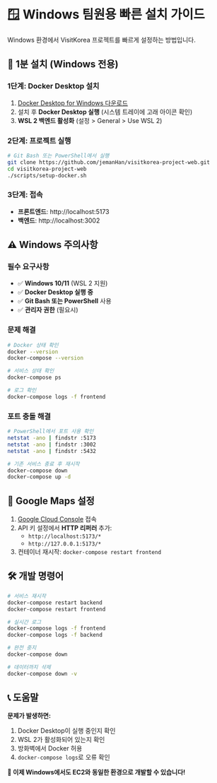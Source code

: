 # 🪟 Windows 팀원용 빠른 설치 가이드

Windows 환경에서 VisitKorea 프로젝트를 빠르게 설정하는 방법입니다.

## 🚀 1분 설치 (Windows 전용)

### 1단계: Docker Desktop 설치
1. [Docker Desktop for Windows 다운로드](https://docs.docker.com/desktop/install/windows-install/)
2. 설치 후 **Docker Desktop 실행** (시스템 트레이에 고래 아이콘 확인)
3. **WSL 2 백엔드 활성화** (설정 > General > Use WSL 2)

### 2단계: 프로젝트 실행
```bash
# Git Bash 또는 PowerShell에서 실행
git clone https://github.com/jemanHan/visitkorea-project-web.git
cd visitkorea-project-web
./scripts/setup-docker.sh
```

### 3단계: 접속
- **프론트엔드**: http://localhost:5173
- **백엔드**: http://localhost:3002

## ⚠️ Windows 주의사항

### 필수 요구사항
- ✅ **Windows 10/11** (WSL 2 지원)
- ✅ **Docker Desktop 실행 중**
- ✅ **Git Bash 또는 PowerShell** 사용
- ✅ **관리자 권한** (필요시)

### 문제 해결
```bash
# Docker 상태 확인
docker --version
docker-compose --version

# 서비스 상태 확인
docker-compose ps

# 로그 확인
docker-compose logs -f frontend
```

### 포트 충돌 해결
```bash
# PowerShell에서 포트 사용 확인
netstat -ano | findstr :5173
netstat -ano | findstr :3002
netstat -ano | findstr :5432

# 기존 서비스 종료 후 재시작
docker-compose down
docker-compose up -d
```

## 🎯 Google Maps 설정

1. [Google Cloud Console](https://console.cloud.google.com/) 접속
2. API 키 설정에서 **HTTP 리퍼러** 추가:
   - `http://localhost:5173/*`
   - `http://127.0.0.1:5173/*`
3. 컨테이너 재시작: `docker-compose restart frontend`

## 🛠️ 개발 명령어

```bash
# 서비스 재시작
docker-compose restart backend
docker-compose restart frontend

# 실시간 로그
docker-compose logs -f frontend
docker-compose logs -f backend

# 완전 중지
docker-compose down

# 데이터까지 삭제
docker-compose down -v
```

## 📞 도움말

**문제가 발생하면:**
1. Docker Desktop이 실행 중인지 확인
2. WSL 2가 활성화되어 있는지 확인
3. 방화벽에서 Docker 허용
4. `docker-compose logs`로 오류 확인

**🎉 이제 Windows에서도 EC2와 동일한 환경으로 개발할 수 있습니다!**
